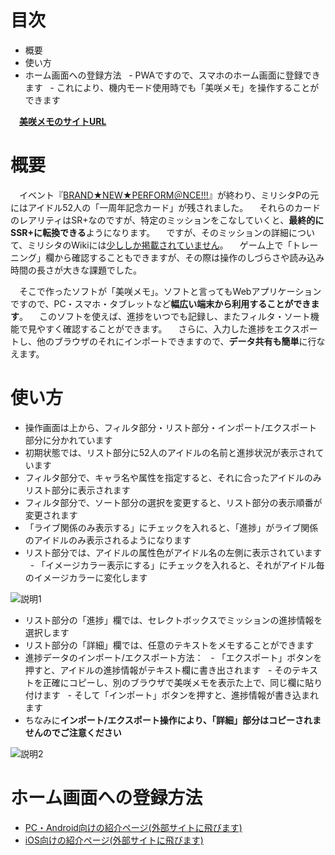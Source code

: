 
# 目次

- 概要
- 使い方
- ホーム画面への登録方法
  - PWAですので、スマホのホーム画面に登録できます
  - これにより、機内モード使用時でも「美咲メモ」を操作することができます

　**[美咲メモのサイトURL](https://misakimemo-a6680.firebaseapp.com)**

# 概要

　イベント『[BRAND★NEW★PERFORM＠NCE!!!](https://imasml-theater-wiki.gamerch.com/【イベント】BRAND★NEW★PERFORM＠NCE！！！)』が終わり、ミリシタPの元にはアイドル52人の「一周年記念カード」が残されました。
　それらのカードのレアリティはSR+なのですが、特定のミッションをこなしていくと、**最終的にSSR+に転換できる**ようになります。
　ですが、そのミッションの詳細について、ミリシタのWikiには[少ししか掲載されていません](https://imasml-theater-wiki.gamerch.com/ミッション#content_2_4)。
　ゲーム上で「トレーニング」欄から確認することもできますが、その際は操作のしづらさや読み込み時間の長さが大きな課題でした。

　そこで作ったソフトが「美咲メモ」。ソフトと言ってもWebアプリケーションですので、PC・スマホ・タブレットなど**幅広い端末から利用することができます**。
　このソフトを使えば、進捗をいつでも記録し、またフィルタ・ソート機能で見やすく確認することができます。
　さらに、入力した進捗をエクスポートし、他のブラウザのそれにインポートできますので、**データ共有も簡単**に行なえます。


# 使い方

- 操作画面は上から、フィルタ部分・リスト部分・インポート/エクスポート部分に分かれています
- 初期状態では、リスト部分に52人のアイドルの名前と進捗状況が表示されています
- フィルタ部分で、キャラ名や属性を指定すると、それに合ったアイドルのみリスト部分に表示されます
- フィルタ部分で、ソート部分の選択を変更すると、リスト部分の表示順番が変更されます
- 「ライブ関係のみ表示する」にチェックを入れると、「進捗」がライブ関係のアイドルのみ表示されるようになります
- リスト部分では、アイドルの属性色がアイドル名の左側に表示されています
  - 「イメージカラー表示にする」にチェックを入れると、それがアイドル毎のイメージカラーに変化します

![説明1](https://user-images.githubusercontent.com/3734392/43357054-a18ab950-92b6-11e8-8133-ee2f66a98750.png)

- リスト部分の「進捗」欄では、セレクトボックスでミッションの進捗情報を選択します
- リスト部分の「詳細」欄では、任意のテキストをメモすることができます
- 進捗データのインポート/エクスポート方法：
  - 「エクスポート」ボタンを押すと、アイドルの進捗情報がテキスト欄に書き出されます
  - そのテキストを正確にコピーし、別のブラウザで美咲メモを表示た上で、同じ欄に貼り付けます
  - そして「インポート」ボタンを押すと、進捗情報が書き込まれます
- ちなみに**インポート/エクスポート操作により、「詳細」部分はコピーされませんのでご注意ください**

![説明2](https://user-images.githubusercontent.com/3734392/43357217-fe49fbd6-92b8-11e8-8f18-d3fab7418951.png)

# ホーム画面への登録方法

- [PC・Android向けの紹介ページ(外部サイトに飛びます)](https://aprico-media.com/posts/1113)
- [iOS向けの紹介ページ(外部サイトに飛びます)](https://www.ipodwave.com/iphone/howto/website_home.html)
